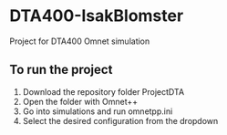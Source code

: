 # DTA400-IsakBlomster
 Project for DTA400 Omnet simulation

## To run the project
1. Download the repository folder ProjectDTA
2. Open the folder with Omnet++
3. Go into simulations and run omnetpp.ini
4. Select the desired configuration from the dropdown
